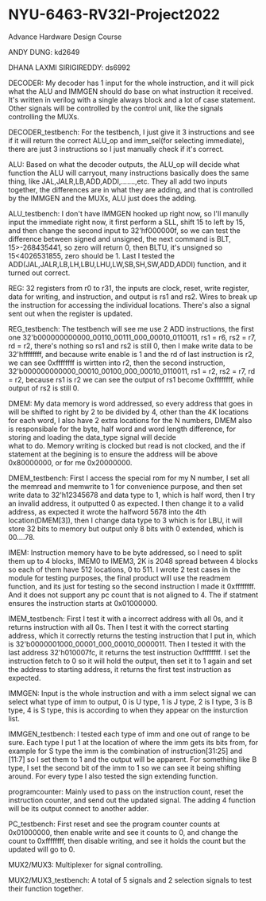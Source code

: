 # NYU-6463-RV32I-Project2022
Advance Hardware Design Course 


ANDY DUNG: kd2649

DHANA LAXMI SIRIGIREDDY: ds6992


DECODER: 
My decoder has 1 input for the whole instruction, and it will pick what the ALU and IMMGEN should do base on what instruction it received. It's written in verilog with a 
single always block and a lot of case statement. Other signals will be controlled by the control unit, like the signals controlling the MUXs.

DECODER_testbench:
For the testbench, I just give it 3 instructions and see if it will return the correct ALU_op and imm_sel(for selecting immediate), there are just 3 instructions so I just 
manually check if it's correct.


ALU:
Based on what the decoder outputs, the ALU_op will decide what function the ALU will carryout, many instructions basically does the same thing, like 
JAL,JALR,LB,ADD,ADDI,.......,etc. They all add two inputs together, the differences are in what they are adding, and that is controlled by the IMMGEN and the MUXs, 
ALU just does the adding.

ALU_testbench:
I don't have IMMGEN hooked up right now, so I'll manully input the immediate right now, it first perform a SLL, shift 15 to left by 15, and then change the second input to 
32'hf000000f, so we can test the difference between signed and unsigned, the next command is BLT, 15>-268435441, so zero will return 0, then BLTU, it's unsigned so 
15<4026531855, zero should be 1. Last I tested the ADD(JAL,JALR,LB,LH,LBU,LHU,LW,SB,SH,SW,ADD,ADDI) function, and it turned out correct.


REG:
32 registers from r0 to r31, the inputs are clock, reset, write register, data for writing, and instruction, and output is rs1 and rs2. Wires to break up the instruction for accessing
the individual locations. There's also a signal sent out when the register is updated.

REG_testbench:
The testbench will see me use 2 ADD instructions, the first one 32'b000000000000_00110_00111_000_00010_0110011, rs1 = r6, rs2 = r7, rd = r2, there's nothing so rs1 and rs2 is still 0,
then I make write data to be 32'hffffffff, and because write enable is 1 and the rd of last instruction is r2, we can see 0xffffffff is wirtten into r2, then the second instruction,
32'b000000000000_00010_00100_000_00010_0110011, rs1 = r2, rs2 = r7, rd = r2, because rs1 is r2 we can see the output of rs1 become 0xffffffff, while output of rs2 is still 0.


DMEM:
My data memory is word addressed, so every address that goes in will be shifted to right by 2 to be divided by 4, other than the 4K locations for each word, I also have 2 
extra locations for the N numbers, DMEM also is responsibale for the byte, half word and word length difference, for storing and loading the data_type signal will decide  
what to do. Memory writing is clocked but read is not clocked, and the if statement at the begining is to ensure the address will be above 0x80000000, or for me 0x20000000.

DMEM_testbench:
First I access the special rom for my N number, I set all the memread and memwrite to 1 for convenience purpose, and then set write data to 32'h12345678 and data type to 1,
which is half word, then I try an invalid address, it outputted 0 as expected. I then change it to a valid address, as expected it wrote the halfword 5678 into the 4th 
location(DMEM[3]), then I change data type to 3 which is for LBU, it will store 32 bits to memory but output only 8 bits with 0 extended, which is 00....78.


IMEM:
Instruction memory have to be byte addressed, so I need to split them up to 4 blocks, IMEM0 to IMEM3, 2K is 2048 spread between 4 blocks so each of them have 512 locations, 0 to 511.
I wrote 2 test cases in the module for testing purposes, the final product will use the readmem function, and its just for testing so the second instruction I made it 0xffffffff. And
it does not support any pc count that is not aligned to 4. The if statment ensures the instruction starts at 0x01000000.

IMEM_testbench:
First I test it with a incorrect address with all 0s, and it returns instruction with all 0s. Then I test it with the correct starting address, which it correctly returns the testing
instruction that I put in, which is 32'b0000001000_00001_000_00010_0000011. Then I tested it with the last address 32'h010007fc, it returns the test instruction 0xffffffff. I set the 
instruction fetch to 0 so it will hold the output, then set it to 1 again and set the address to starting address, it returns the first test instruction as expected.


IMMGEN:
Input is the whole instruction and with a imm select signal we can select what type of imm to output, 0 is U type, 1 is J type, 2 is I type, 3 is B type, 4 is S type, this is according
to when they appear on the insturction list.

IMMGEN_testbench:
I tested each type of imm and one out of range to be sure. Each type I put 1 at the location of where the imm gets its bits from, for example for S type the imm is the combination of 
instruction[31:25] and [11:7] so I set them to 1 and the output will be apparent. For something like B type, I set the second bit of the imm to 1 so we can see it being shifting around.
For every type I also tested the sign extending function.


programcounter:
Mainly used to pass on the instruction count, reset the instruction counter, and send out the updated signal. The adding 4 function will be its output connect to another adder.

PC_testbench:
First reset and see the program counter counts at 0x01000000, then enable write and see it counts to 0, and change the count to 0xffffffff, then disable writing, and see it holds the
count but the updated will go to 0.


MUX2/MUX3:
Multiplexer for signal controlling.

MUX2/MUX3_testbench:
A total of 5 signals and 2 selection signals to test their function together.
